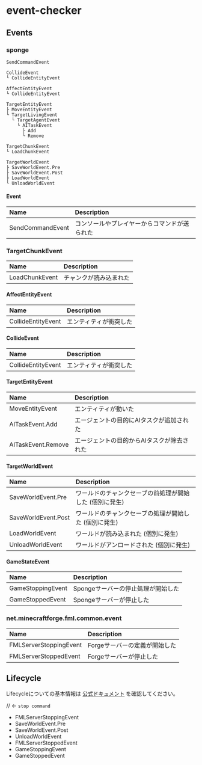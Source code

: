 # event-checker

## Events

### sponge

```
SendCommandEvent

CollideEvent
└ CollideEntityEvent 

AffectEntityEvent
└ CollideEntityEvent

TargetEntityEvent
├ MoveEntityEvent
└ TargetLivingEvent
  └ TargetAgentEvent
    └ AITaskEvent
      ├ Add
      └ Remove

TargetChunkEvent
└ LoadChunkEvent

TargetWorldEvent
├ SaveWorldEvent.Pre
├ SaveWorldEvent.Post
├ LoadWorldEvent
└ UnloadWorldEvent
```

#### Event

| Name | Description |
| :--- | :---------- |
| SendCommandEvent | コンソールやプレイヤーからコマンドが送られた |

### TargetChunkEvent

| Name | Description |
| :--- | :---------- |
| LoadChunkEvent | チャンクが読み込まれた |

#### AffectEntityEvent

| Name | Description |
| :--- | :---------- |
| CollideEntityEvent | エンティティが衝突した |

#### CollideEvent

| Name | Description |
| :--- | :---------- |
| CollideEntityEvent | エンティティが衝突した |

#### TargetEntityEvent

| Name | Description |
| :--- | :---------- |
| MoveEntityEvent | エンティティが動いた |
| AITaskEvent.Add | エージェントの目的にAIタスクが追加された |
| AITaskEvent.Remove | エージェントの目的からAIタスクが除去された |

#### TargetWorldEvent

| Name | Description |
| :--- | :---------- |
| SaveWorldEvent.Pre | ワールドのチャンクセーブの前処理が開始した (個別に発生) |
| SaveWorldEvent.Post | ワールドのチャンクセーブの処理が開始した (個別に発生) |
| LoadWorldEvent | ワールドが読み込まれた (個別に発生) |
| UnloadWorldEvent | ワールドがアンロードされた (個別に発生) |

#### GameStateEvent

| Name | Description |
| :--- | :---------- |
| GameStoppingEvent | Spongeサーバーの停止処理が開始した |
| GameStoppedEvent | Spongeサーバーが停止した |

### net.minecraftforge.fml.common.event

| Name | Description |
| :--- | :---------- |
| FMLServerStoppingEvent | Forgeサーバーの定義が開始した |
| FMLServerStoppedEvent | Forgeサーバーが停止した |

## Lifecycle

Lifecycleについての基本情報は [公式ドキュメント](https://docs.spongepowered.org/stable/ja/plugin/lifecycle.html) を確認してください。

// <- `stop command`
- FMLServerStoppingEvent
- SaveWorldEvent.Pre
- SaveWorldEvent.Post
- UnloadWorldEvent
- FMLServerStoppedEvent
- GameStoppingEvent
- GameStoppedEvent